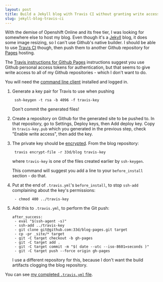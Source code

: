 ```yaml
---
layout: post
title: Build a Jekyll blog with Travis CI without granting write access
slug: jekyll-blog-travis-ci
---
```


With the demise of Openshift Online and its free tier, I was looking for somewhere else to host my blog.  Even though it's a [Jekyll] blog, it does some image resizing, so I can't use Github's native builder.  I should be able to use [Travis CI] though, then push them to another Github repository for [Pages][github-pages] hosting.

The [Travis instructions for Github Pages][travis-gh-pages] instructions suggest you use Github personal access tokens for authentication, but that seems to give write access to all of my Github repositories - which I don't want to do.

You will need the [command line client] installed and logged in.

1. Generate a key pair for Travis to use when pushing

        ssh-keygen -t rsa -b 4096 -f travis-key

    Don't commit the generated files!

1. Create a repository on Github for the generated site to be pushed to.  In that repository, go to Settings, Deploy keys, then Add deploy key.  Copy in `travis-key.pub` which you generated in the previous step, check "Enable write access", then add the key.

1. The private key should be [encrypted][travis-encrypt].  From the blog repository:

        travis encrypt-file -r 33d/blog travis-key

    where `travis-key` is one of the files created earlier by `ssh-keygen`.

    This command will suggest you add a line to your `before_install` section - do that.

1. Put at the end of `.travis.yml`'s `before_install`, to stop `ssh-add` complaining about the key's permissions:

        - chmod 400 ../travis-key

1. Add this to `.travis.yml`, to perform the Git push:

    ```
    after_success:
     - eval "$(ssh-agent -s)"
     - ssh-add ../travis-key
     - git clone git@github.com:33d/blog-pages.git target
     - cp -pr _site/* target
     - git -C target checkout -b gh-pages
     - git -C target add .
     - git -C target commit -m "$( date --utc --iso-8601=seconds )"
     - git -C target push --force origin gh-pages
    ```

    I use a different repository for this, because I don't want the build artifacts clogging the blog repository.

You can see [my completed `.travis.yml` file](https://github.com/33d/blog/blob/blog/.travis.yml).

[travis-gh-pages]: https://docs.travis-ci.com/user/deployment/pages/
[command line client]: https://github.com/travis-ci/travis.rb
[travis-encrypt]: https://docs.travis-ci.com/user/encrypting-files/
[Jekyll]: https://jekyllrb.com/
[Travis CI]: https://travis-ci.org/
[github-pages]: https://help.github.com/categories/github-pages-basics/

